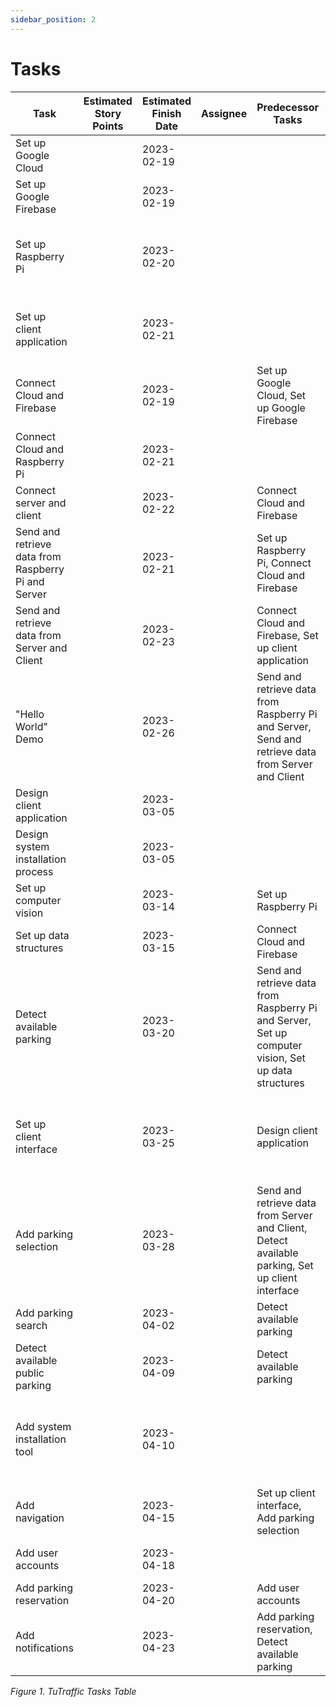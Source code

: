 ```yaml
---
sidebar_position: 2
---
```


# Tasks
| Task | Estimated Story Points | Estimated Finish Date | Assignee | Predecessor Tasks | Successor Tasks |
| --- | --- | --- | --- | --- | --- |
| Set up Google Cloud |  | 2023-02-19 |  |  | Connect Cloud and Firebase |
| Set up Google Firebase | | 2023-02-19 |  |  | Connect Cloud and Firebase |
| Set up Raspberry Pi | | 2023-02-20 |  |  | Send and retrieve data from Raspberry Pi and Server |
| Set up client application | | 2023-02-21 | | | Send and retrieve data from Server and Client |
| Connect Cloud and Firebase   | | 2023-02-19 |  | Set up Google Cloud, Set up Google Firebase | Connect server and client |
| Connect Cloud and Raspberry Pi | | 2023-02-21  |  |  |  Set up Google Cloud |
| Connect server and client |  | 2023-02-22 |  | Connect Cloud and Firebase |  |
| Send and retrieve data from Raspberry Pi and Server |  | 2023-02-21 |  | Set up Raspberry Pi, Connect Cloud and Firebase | "Hello World" Demo, Detect available parking |
| Send and retrieve data from Server and Client |  | 2023-02-23 |  | Connect Cloud and Firebase, Set up client application | "Hello World" Demo |
| "Hello World" Demo | | 2023-02-26 | | Send and retrieve data from Raspberry Pi and Server, Send and retrieve data from Server and Client | |
| Design client application | | 2023-03-05 | | | | Add parking selection, Add system installation tool |
| Design system installation process | | 2023-03-05 | | | Detect available parking | Add system installation tool |
| Set up computer vision | | 2023-03-14 | | Set up Raspberry Pi | Detect available parking |
| Set up data structures | | 2023-03-15 | | Connect Cloud and Firebase | Detect available parking |
| Detect available parking | | 2023-03-20 | | Send and retrieve data from Raspberry Pi and Server, Set up computer vision, Set up data structures |
| Set up client interface | | 2023-03-25 | | Design client application | Add parking selection, Add system installation tool |
| Add parking selection | | 2023-03-28 | | Send and retrieve data from Server and Client, Detect available parking, Set up client interface | Add parking search |
| Add parking search | | 2023-04-02 | | Detect available parking | |
| Detect available public parking | | 2023-04-09 | | Detect available parking | |
| Add system installation tool | | 2023-04-10 | | | Design system installation process, Set up client interface | |
| Add navigation | | 2023-04-15 | | Set up client interface, Add parking selection | |
| Add user accounts | | 2023-04-18 | | | Add parking reservation |
| Add parking reservation | | 2023-04-20 | | Add user accounts | |
| Add notifications | | 2023-04-23 | | Add parking reservation, Detect available parking | |

*Figure 1. TuTraffic Tasks Table*